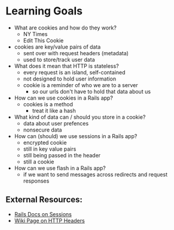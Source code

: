 # Learning Goals
- What are cookies and how do they work?
  - NY Times
  - Edit This Cookie
- cookies are key/value pairs of data
  - sent over with request headers (metadata)
  - used to store/track user data
- What does it mean that HTTP is stateless?
  - every request is an island, self-contained
  - not designed to hold user information
  - cookie is a reminder of who we are to a server
    - so our urls don't have to hold that data about us
- How can we use cookies in a Rails app?
  - cookies is a method
    - treat it like a hash
- What kind of data can / should you store in a cookie?
  - data about user prefences
  - nonsecure data
- How can (should) we use sessions in a Rails app?
  - encrypted cookie
  - still in key value pairs
  - still being passed in the header
  - still a cookie
- How can we use flash in a Rails app?
  - if we want to send messages across redirects and request responses

## External Resources:
- [Rails Docs on Sessions](https://guides.rubyonrails.org/security.html#sessions)
- [Wiki Page on HTTP Headers](https://en.wikipedia.org/wiki/List_of_HTTP_header_fields)
